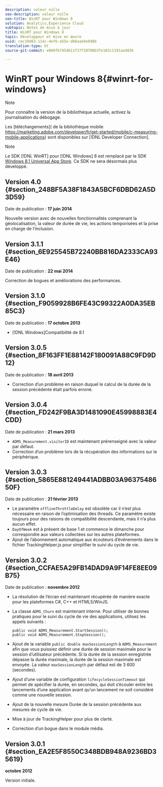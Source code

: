 ```yaml
---
description: valeur nulle
seo-description: valeur nulle
seo-title: WinRT pour Windows 8
solution: Analytics,Experience Cloud
subtopic: Notes de mise à jour
title: WinRT pour Windows 8
topic: Développeur et mise en œuvre
uuid: cec19d63-114c-4ef6-a55e-db6aad4e948b
translation-type: ht
source-git-commit: e060fb745d611f37f28708b3fe103c1191aa483b

---
```



# WinRT pour Windows 8{#winrt-for-windows}

>[!NOTE]
>
>Pour connaître la version de la bibliothèque actuelle, activez la journalisation du débogage.

Les [téléchargements]( de la bibliothèque mobile https://marketing.adobe.com/developer/fr/get-started/mobile/c-measuring-mobile-applications) sont disponibles sur [!DNL Developer Connection].

>[!NOTE]
>
>Le SDK [!DNL WinRT] pour [!DNL Windows] 8 est remplacé par le SDK [Windows 8.1 Universal App Store](../appmeasurement-release-notes/c-release-notes-winu.md#concept_79EEB87B0FEC4F6DB11BE8ED417A970E). Ce SDK ne sera désormais plus développé.

## Version 4.0 {#section_248BF5A38F1843A5BCF6DBD62A5D3D59}

Date de publication : **17 juin 2014**

Nouvelle version avec de nouvelles fonctionnalités comprenant la géolocalisation, la valeur de durée de vie, les actions temporisées et la prise en charge de l’inclusion.

## Version 3.1.1 {#section_6E925545B72240BB816DA2333CA93E46}

Date de publication : **22 mai 2014**

Correction de bogues et améliorations des performances.

## Version 3.1.0 {#section_F9059928B6FE43C99322A0DA35EB85C3}

Date de publication : **17 octobre 2013**

* [!DNL Windows]Compatibilité de 8.1

## Version 3.0.5 {#section_8F163FF1E88142F180091A88C9FD9D12}

Date de publication : **18 avril 2013**

* Correction d’un problème en raison duquel le calcul de la durée de la session précédente était parfois erroné.

## Version 3.0.4 {#section_FD242F9BA3D1481090E45998883E4CDD}

Date de publication : **21 mars 2013**

* `ADMS_Measurement.visitorID` est maintenant prérenseigné avec la valeur par défaut.
* Correction d’un problème lors de la récupération des informations sur le périphérique.

## Version 3.0.3 {#section_5865E881249441ADBB03A9637548650F}

Date de publication : **21 février 2013**

* Le paramètre `offlineThrottleDelay` est obsolète car il n’est plus nécessaire en raison de l’optimisation des threads. Ce paramètre existe toujours pour des raisons de compatibilité descendante, mais il n’a plus aucun effet.
* `DayOfWeek` est à présent de base 1 et commence le dimanche pour correspondre aux valeurs collectées sur les autres plateformes.
* Ajout de l’abonnement automatique aux écouteurs d’événements dans le fichier TrackingHelper.js pour simplifier le suivi du cycle de vie.

## Version 3.0.2 {#section_CCFAE5A29FB14DAD9A9F14FE8EE09B75}

Date de publication : **novembre 2012**

* La résolution de l’écran est maintenant récupérée de manière exacte pour les plateformes C#, C++ et HTML5/WinJS.
* La classe `ADMS_Churn` est maintenant interne. Pour utiliser de bonnes pratiques pour le suivi du cycle de vie des applications, utilisez les appels suivants :

   ```
   public void ADMS_Measurement.StartSession(); 
   public void ADMS_Measurement.StopSession();
   ```

* Ajout de la variable `public double maxSessionLength` à `ADMS_Measurement` afin que vous puissiez définir une durée de session maximale pour la session d’utilisateur précédente. Si la durée de la session enregistrée dépasse la durée maximale, la durée de la session maximale est envoyée. La valeur `maxSessionLength` par défaut est de 3 600 (secondes).
* Ajout d’une variable de configuration `lifecycleSessionTimeout` qui permet de spécifier la durée, en secondes, qui doit s’écouler entre les lancements d’une application avant qu’un lancement ne soit considéré comme une nouvelle session.
* Ajout de la nouvelle mesure Durée de la session précédente aux mesures de cycle de vie.
* Mise à jour de TrackingHelper pour plus de clarté.
* Correction d’un bogue dans le module média.

## Version 3.0.1 {#section_EA2E5F8550C348BDB948A9236BD35619}

**octobre 2012**

Version initiale.
